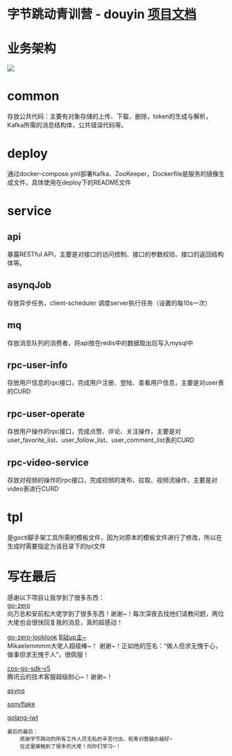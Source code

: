 # 字节跳动青训营 - douyin [项目文档](https://ljxltr3g7w.feishu.cn/docs/doccnLberlBxkQjylBal5I6Tg6g)

# 业务架构
![](https://cover-1312359504.cos.ap-guangzhou.myqcloud.com/How%20We%20Built%20Whimsical%401.100000023841858x.webp)

# common
 存放公共代码：主要有对象存储的上传、下载、删除，token的生成与解析，Kafka所需的消息结构体，公共错误代码等。

# deploy
通过docker-compose.yml部署Kafka、ZooKeeper，Dockerfile是服务的镜像生成文件，具体使用在deploy下的README文件

# service
## api
暴露RESTful API，主要是对接口的访问控制、接口的参数校验、接口的返回结构体等。
## asynqJob
存放异步任务，client-scheduler 调度server执行任务（设置的每10s一次）
## mq
存放消息队列的消费者，将api放在redis中的数据取出后写入mysql中
## rpc-user-info
存放用户信息的rpc接口，完成用户注册、登陆、查看用户信息，主要是对user表的CURD
## rpc-user-operate
存放用户操作的rpc接口，完成点赞、评论、关注操作，主要是对user_favorite_list、user_follow_list、user_comment_list表的CURD
## rpc-video-service
存放对视频的操作的rpc接口，完成视频的发布、拉取、视频流操作，主要是对video表进行CURD

# tpl
是goctl脚手架工具所需的模板文件，因为对原本的模板文件进行了修改，所以在生成时需要指定为该目录下的tpl文件

# 写在最后
感谢以下项目让我学到了很多东西： <br>
[go-zero](https://github.com/zeromicro/go-zero) <br>
向万总和安前松大佬学到了很多东西！谢谢~！每次深夜去找他们请教问题，两位大佬也会很快回复我的消息，真的超感动！

[go-zero-looklook](https://github.com/Mikaelemmmm/go-zero-looklook) [B站up主~](https://space.bilibili.com/389552232) <br>
Mikaelemmmm大佬人超级棒~！ 谢谢~！正如他的签名：“做人但求无愧于心，做事但求无愧于人”，很佩服！

[cos-go-sdk-v5](https://github.com/tencentyun/cos-go-sdk-v5) <br>
腾讯云的技术客服超级耐心~！谢谢~！

[asynq](https://github.com/hibiken/asynq)

[sonyflake](https://github.com/sony/sonyflake)

[golang-jwt](https://github.com/golang-jwt/jwt)

```
最后的最后：
    感谢字节跳动的所有工作人员无私的辛苦付出，祝青训营越办越好~
    在这里接触到了很多的大佬！向你们学习~！
```